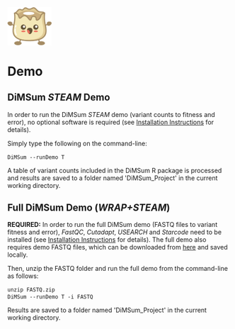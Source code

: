 <p align="left">
  <img src="../Dumpling.png" width="100">
</p>

# Demo

## DiMSum _STEAM_ Demo

In order to run the DiMSum _STEAM_ demo (variant counts to fitness and error), no optional software is required (see [Installation Instructions](docs/INSTALLATION.md) for details).

Simply type the following on the command-line:
```
DiMSum --runDemo T
```
A table of variant counts included in the DiMSum R package is processed and results are saved to a folder named 'DiMSum_Project' in the current working directory. 

## Full DiMSum Demo (_WRAP+STEAM_)

**REQUIRED:** In order to run the full DiMSum demo (FASTQ files to variant fitness and error), _FastQC_, _Cutadapt_, _USEARCH_ and _Starcode_ need to be installed (see [Installation Instructions](docs/INSTALLATION.md) for details). The full demo also requires demo FASTQ files, which can be downloaded from [here](https://www.dropbox.com/s/633skyevl49i0ts/FASTQ.zip?dl=0) and saved locally.

Then, unzip the FASTQ folder and run the full demo from the command-line as follows:
```
unzip FASTQ.zip
DiMSum --runDemo T -i FASTQ
```
Results are saved to a folder named 'DiMSum_Project' in the current working directory.

